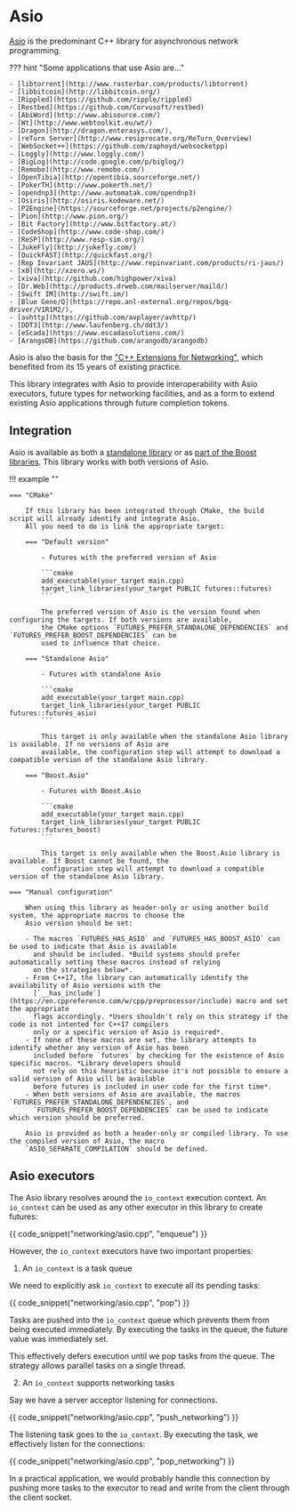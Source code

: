 # Asio

[Asio](https://think-async.com/Asio/) is the predominant C++ library for asynchronous network programming.

??? hint "Some applications that use Asio are..."

    - [libtorrent](http://www.rasterbar.com/products/libtorrent)
    - [libbitcoin](http://libbitcoin.org/)
    - [Rippled](https://github.com/ripple/rippled)
    - [Restbed](https://github.com/Corvusoft/restbed)
    - [AbiWord](http://www.abisource.com/)
    - [Wt](http://www.webtoolkit.eu/wt/)
    - [Dragon](http://dragon.enterasys.com/),
    - [reTurn Server](http://www.resiprocate.org/ReTurn_Overview)
    - [WebSocket++](https://github.com/zaphoyd/websocketpp)
    - [Loggly](http://www.loggly.com/)
    - [BigLog](http://code.google.com/p/biglog/)
    - [Remobo](http://www.remobo.com/)
    - [OpenTibia](http://opentibia.sourceforge.net/)
    - [PokerTH](http://www.pokerth.net/)
    - [opendnp3](http://www.automatak.com/opendnp3)
    - [Osiris](http://osiris.kodeware.net/)
    - [P2Engine](https://sourceforge.net/projects/p2engine/)
    - [Pion](http://www.pion.org/)
    - [Bit Factory](http://www.bitfactory.at/)
    - [CodeShop](http://www.code-shop.com/)
    - [ReSP](http://www.resp-sim.org/)
    - [JukeFly](http://jukefly.com/)
    - [QuickFAST](http://quickfast.org/)
    - [Rep Invariant JAUS](http://www.repinvariant.com/products/ri-jaus/)
    - [x0](http://xzero.ws/)
    - [xiva](http://github.com/highpower/xiva)
    - [Dr.Web](http://products.drweb.com/mailserver/maild/)
    - [Swift IM](http://swift.im/)
    - [Blue Gene/Q](https://repo.anl-external.org/repos/bgq-driver/V1R1M2/),
    - [avhttp](https://github.com/avplayer/avhttp/)
    - [DDT3](http://www.laufenberg.ch/ddt3/)
    - [eScada](https://www.escadasolutions.com/)
    - [ArangoDB](https://github.com/arangodb/arangodb)

Asio is also the basis for
the ["C++ Extensions for Networking"](https://en.cppreference.com/w/cpp/experimental/networking), which benefited from
its 15 years of existing practice.

This library integrates with Asio to provide interoperability with Asio executors, future types for networking
facilities, and as a form to extend existing Asio applications through future completion tokens.

## Integration

Asio is available as both a [standalone library](https://think-async.com/Asio/index.html) or
as [part of the Boost libraries](https://www.boost.org/doc/libs/1_78_0/doc/html/boost_asio.html). This library works
with both versions of Asio.

!!! example ""

    === "CMake"
    
        If this library has been integrated through CMake, the build script will already identify and integrate Asio.
        All you need to do is link the appropriate target:

        === "Default version"

            - Futures with the preferred version of Asio
    
            ```cmake
            add_executable(your_target main.cpp)
            target_link_libraries(your_target PUBLIC futures::futures)
            ```

            The preferred version of Asio is the version found when configuring the targets. If both versions are available,
            the CMake options `FUTURES_PREFER_STANDALONE_DEPENDENCIES` and `FUTURES_PREFER_BOOST_DEPENDENCIES` can be
            used to influence that choice.

        === "Standalone Asio"

            - Futures with standalone Asio
    
            ```cmake
            add_executable(your_target main.cpp)
            target_link_libraries(your_target PUBLIC futures::futures_asio)
            ```
    
            This target is only available when the standalone Asio library is available. If no versions of Asio are 
            available, the configuration step will attempt to download a compatible version of the standalone Asio library. 

        === "Boost.Asio"

            - Futures with Boost.Asio
    
            ```cmake
            add_executable(your_target main.cpp)
            target_link_libraries(your_target PUBLIC futures::futures_boost)
            ```
            
            This target is only available when the Boost.Asio library is available. If Boost cannot be found, the 
            configuration step will attempt to download a compatible version of the standalone Asio library. 

    === "Manual configuration"
    
        When using this library as header-only or using another build system, the appropriate macros to choose the
        Asio version should be set:

        - The macros `FUTURES_HAS_ASIO` and `FUTURES_HAS_BOOST_ASIO` can be used to indicate that Asio is available 
          and should be included. *Build systems should prefer automatically setting these macros instead of relying
          on the strategies below*.
        - From C++17, the library can automatically identify the availability of Asio versions with the 
          [`__has_include`](https://en.cppreference.com/w/cpp/preprocessor/include) macro and set the appropriate
          flags accordingly. *Users shouldn't rely on this strategy if the code is not intented for C++17 compilers 
          only or a specific version of Asio is required*.
        - If none of these macros are set, the library attempts to identify whether any version of Asio has been 
          included before `futures` by checking for the existence of Asio specific macros. *Library developers should
          not rely on this heuristic because it's not possible to ensure a valid version of Asio will be available
          before futures is included in user code for the first time*.
        - When both versions of Asio are available, the macros `FUTURES_PREFER_STANDALONE_DEPENDENCIES`, and 
          `FUTURES_PREFER_BOOST_DEPENDENCIES` can be used to indicate which version should be preferred. 
    
        Asio is provided as both a header-only or compiled library. To use the compiled version of Asio, the macro 
        `ASIO_SEPARATE_COMPILATION` should be defined.

## Asio executors

The Asio library resolves around the `io_context` execution context. An `io_context` can be used as any other executor
in this library to create futures:

{{ code_snippet("networking/asio.cpp", "enqueue") }}

However, the `io_context` executors have two important properties:

1) An `io_context` is a task queue

We need to explicitly ask `io_context` to execute all its pending tasks:

{{ code_snippet("networking/asio.cpp", "pop") }}

Tasks are pushed into the `io_context` queue which prevents them from being executed immediately. By executing the tasks
in the queue, the future value was immediately set.

This effectively defers execution until we pop tasks from the queue. The strategy allows parallel tasks on a single
thread.

2) An `io_context` supports networking tasks

Say we have a server acceptor listening for connections.

{{ code_snippet("networking/asio.cpp", "push_networking") }}

The listening task goes to the `io_context`. By executing the task, we effectively listen for the connections:

{{ code_snippet("networking/asio.cpp", "pop_networking") }}

In a practical application, we would probably handle this connection by pushing more tasks to the executor to read and
write from the client through the client socket.